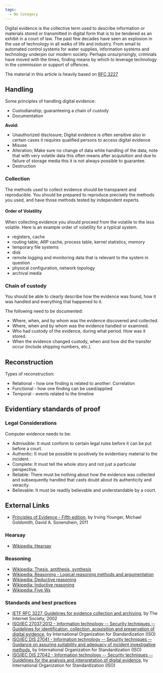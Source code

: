 ```yaml
---
tags:
  - No Category
---
```

Digital evidence is the collective term used to describe information or
materials stored or transmitted in digital form that is to be tendered
as an exhibit in a court of law. The past few decades have seen an
explosion in the use of technology in all walks of life and industry.
From email to automated control systems for water supplies, information
systems and technology underpin our modern society. Perhaps
unsurprisingly, criminals have moved with the times, finding means by
which to leverage technology in the commission or support of offences.

The material in this article is heavily based on [RFC
3227](https://www.ietf.org/rfc/rfc3227.txt)

## Handling

Some principles of handling digital evidence:

- Custodianship; guaranteeing a chain of custody
- Documentation

<b>Avoid:</b>

- Unauthorized disclosure; Digital evidence is often sensitive also in
  certain cases it requires qualified persons to access digital evidence
- Misuse
- Alteration; Make sure no change of data while handling of the data,
  note that with very volatile data this often means after acquisition
  and due to failure of storage media this it is not always possible to
  guarantee.
- Destruction

### Collection

The methods used to collect evidence should be transparent and
reproducible. You should be prepared to reproduce precisely the methods
you used, and have those methods tested by independent experts.

#### Order of Volatility

When collecting evidence you should proceed from the volatile to the
less volatile. Here is an example order of volatility for a typical
system.

- registers, cache
- routing table, ARP cache, process table, kernel statistics, memory
- temporary file systems
- disk
- remote logging and monitoring data that is relevant to the system in
  question
- physical configuration, network topology
- archival media

### Chain of custody

You should be able to clearly describe how the evidence was found, how
it was handled and everything that happened to it.

The following need to be documented:

- Where, when, and by whom was the evidence discovered and collected.
- Where, when and by whom was the evidence handled or examined.
- Who had custody of the evidence, during what period. How was it
  stored.
- When the evidence changed custody, when and how did the transfer occur
  (include shipping numbers, etc.).

## Reconstruction

Types of reconstruction:

- Relational - how one finding is related to another: Correlation
- Functional - how one finding can be used/applied
- Temporal - events related to the timeline

## Evidentiary standards of proof

### Legal Considerations

Computer evidence needs to be:

- Admissible: It must conform to certain legal rules before it can be
  put before a court.
- Authentic: It must be possible to positively tie evidentiary material
  to the incident.
- Complete: It must tell the whole story and not just a particular
  perspective.
- Reliable: There must be nothing about how the evidence was collected
  and subsequently handled that casts doubt about its authenticity and
  veracity.
- Believable: It must be readily believable and understandable by a
  court.

## External Links

- [Principles of Evidence - Fifth edition](http://www.lexisnexis.com/supp/lawschool/study/texts/pdf/2011RevisedTM3562.pdf),
  by Irving Younger, Michael Goldsmith, David A. Sonenshein, 2011

### Hearsay

- [Wikipedia: Hearsay](https://en.wikipedia.org/wiki/Hearsay)

### Reasoning

- [Wikipedia: Thesis, antithesis, synthesis](https://en.wikipedia.org/wiki/Thesis,_antithesis,_synthesis)
- [Wikipedia: Reasoning - Logical reasoning methods and argumentation](https://en.wikipedia.org/wiki/Reasoning#Logical_reasoning_methods_and_argumentation)
- [Wikipedia: Deductive reasoning](https://en.wikipedia.org/wiki/Deductive_reasoning)
- [Wikipedia: Inductive reasoning](https://en.wikipedia.org/wiki/Inductive_reasoning)
- [Wikipedia: Five Ws](https://en.wikipedia.org/wiki/Five_Ws)

### Standards and best practices

- [IETF RFC 3227, Guidelines for evidence collection and archiving](https://www.ietf.org/rfc/rfc3227.txt),
  by The Internet Society, 2002
- [ISO/IEC 27037:2012 - Information technology -- Security techniques -- Guidelines for identification, collection, acquisition and preservation of digital evidence](https://www.iso.org/standard/44381.html),
  by International Organization for Standardization (ISO)
- [ISO/IEC DIS 27041 - Information technology -- Security techniques -- Guidance on assuring suitability and adequacy of incident investigative methods](https://www.iso.org/standard/44405.html),
  by International Organization for Standardization (ISO)
- [ISO/IEC DIS 27042 - Information technology -- Security techniques -- Guidelines for the analysis and interpretation of digital evidence](https://www.iso.org/standard/44406.html),
  by International Organization for Standardization (ISO)
